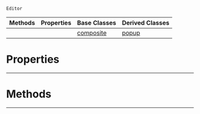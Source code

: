  `Editor`

|Methods|Properties|Base Classes|Derived Classes|
|---|---|---|---|
| | |[composite](https://github.com/PlasmaEngine/PlasmaDocs/tree/master/docs/C%2B%2B/code_reference/class_reference/composite.markdown)|[popup](https://github.com/PlasmaEngine/PlasmaDocs/tree/master/docs/C%2B%2B/code_reference/class_reference/popup.markdown)|


 #  Properties


---  
 #  Methods


---  
 

 